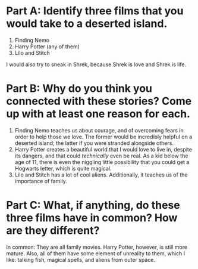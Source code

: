 # Part A: Identify three films that you would take to a deserted island. 

1. Finding Nemo
2. Harry Potter (any of them)
3. Lilo and Stitch

I would also try to sneak in Shrek, because Shrek is love and Shrek is life. 

# Part B: Why do you think you connected with these stories? Come up with at least one reason for each. 

1. Finding Nemo teaches us about courage, and of overcoming fears in order to help those we love. The former would be incredibly helpful on a deserted island; the latter if you were stranded alongside others. 
2. Harry Potter creates a beautiful world that I would love to live in, despite its dangers, and that could *technically* even be real. As a kid below the age of 11, there is even the niggling little possibility that you could get a Hogwarts letter, which is quite magical. 
3. Lilo and Stitch has a lot of cool aliens. Additionally, it teaches us of the importance of family. 

# Part C: What, if anything, do these three films have in common? How are they different?

In common: They are all family movies. Harry Potter, however, is still more mature. Also, all of them have some element of unreality to them, which I like: talking fish, magical spells, and aliens from outer space. 

